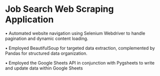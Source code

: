 # Job Search Web Scraping Application
• Automated website navigation using Selenium Webdriver to handle pagination and dynamic content loading.

• Employed BeautifulSoup for targeted data extraction, complemented by Pandas for structured data organization.

• Employed the Google Sheets API in conjunction with Pygsheets to write and update data within Google Sheets
